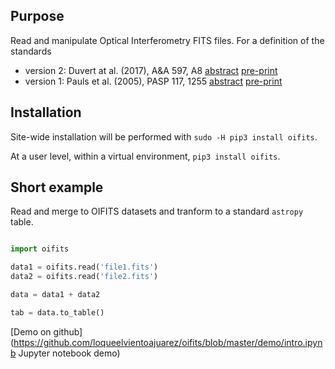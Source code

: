 ## Purpose

Read and manipulate Optical Interferometry FITS files.  For a definition of
the standards 
* version 2: Duvert at al. (2017), A&A 597, A8 [abstract](https://ui.adsabs.harvard.edu/abs/2017A%26A...597A...8D/abstract "ADS link") [pre-print](https://arxiv.org/pdf/1510.04556 "PDF on arxiv")
* version 1: Pauls et al. (2005), PASP 117, 1255 [abstract](https://ui.adsabs.harvard.edu/abs/2005PASP..117.1255P/abstract "ADS link") [pre-print](https://arxiv.org/pdf/astro-ph/0508185 "PDF on arxiv")

## Installation

Site-wide installation will be performed with `sudo -H pip3 install oifits`.

At a user level, within a virtual environment, `pip3 install oifits`. 

## Short example

Read and merge to OIFITS datasets and tranform to a standard ``astropy`` table.
    
```python

import oifits

data1 = oifits.read('file1.fits')
data2 = oifits.read('file2.fits')

data = data1 + data2

tab = data.to_table()
```

[Demo on github](https://github.com/loqueelvientoajuarez/oifits/blob/master/demo/intro.ipynb Jupyter notebook demo)
